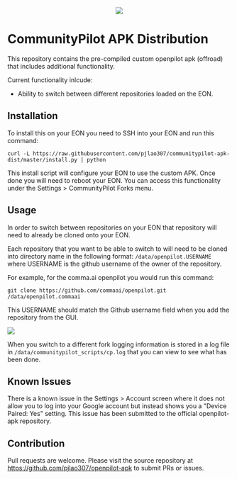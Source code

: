 <p align="center">
<img src="https://github.com/pjlao307/communitypilot-apk-dist/raw/master/images/header.jpg">
</p>

CommunityPilot APK Distribution
======
This repository contains the pre-compiled custom openpilot apk (offroad) that includes additional functionality.

Current functionality inlcude:
* Ability to switch between different repositories loaded on the EON.

Installation
------
To install this on your EON you need to SSH into your EON and run this command:

```
curl -L https://raw.githubusercontent.com/pjlao307/communitypilot-apk-dist/master/install.py | python
```

This install script will configure your EON to use the custom APK.  Once done you will need to reboot your EON.  You can access this functionality under the Settings > CommunityPilot Forks menu.

Usage
------
In order to switch between repositories on your EON that repository will need to already be cloned onto your EON.

Each repository that you want to be able to switch to will need to be cloned into directory name in the following format:
```/data/openpilot.USERNAME```
where USERNAME is the github username of the owner of the repository.

For example, for the comma.ai openpilot you would run this command:

```git clone https://github.com/commaai/openpilot.git /data/openpilot.commaai```

This USERNAME should match the Github username field when you add the repository from the GUI.

[![](https://github.com/pjlao307/communitypilot-apk-dist/raw/master/images/add_repo.jpg)](#)

When you switch to a different fork logging information is stored in a log file in `/data/communitypilot_scripts/cp.log` that you can view to see what has been done.

Known Issues
------
There is a known issue in the Settings > Account screen where it does not allow you to log into your Google account but instead shows you a "Device Paired: Yes" setting.  This issue has been submitted to the official openpilot-apk repository.

Contribution
------
Pull requests are welcome.  Please visit the source repository at https://github.com/pjlao307/openpilot-apk to submit PRs or issues.
